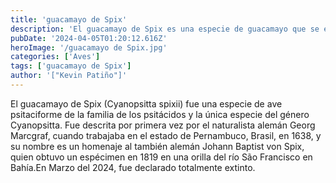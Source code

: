 ```yaml
---
title: 'guacamayo de Spix'
description: 'El guacamayo de Spix es una especie de guacamayo que se encuentran en peligro de extinción y ahora se encuentra totalmente extinto, pero afortunadamente dieron luz a unos polluelos. Esta ave le dio inspiración a la película de Rio'
pubDate: '2024-04-05T01:20:12.616Z'
heroImage: '/guacamayo de Spix.jpg'
categories: ['Aves']
tags: ['guacamayo de Spix']
author: '["Kevin Patiño"]'
---
```


El guacamayo de Spix (Cyanopsitta spixii) fue una especie de ave psitaciforme de la familia de los psitácidos y la única especie del género Cyanopsitta. Fue descrita por primera vez por el naturalista alemán Georg Marcgraf, cuando trabajaba en el estado de Pernambuco, Brasil, en 1638, y su nombre es un homenaje al también alemán Johann Baptist von Spix, quien obtuvo un espécimen en 1819 en una orilla del río São Francisco en Bahía.​En Marzo del 2024, fue declarado totalmente extinto.